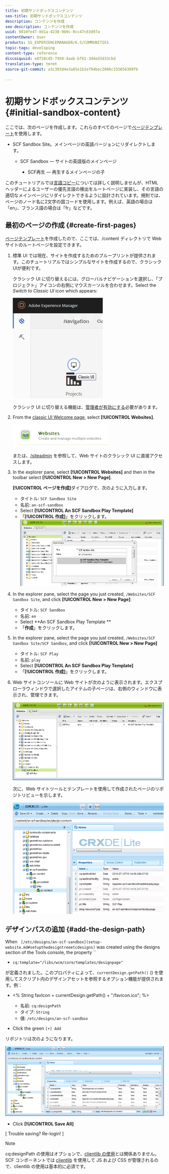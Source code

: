 ```yaml
---
title: 初期サンドボックスコンテンツ
seo-title: 初期サンドボックスコンテンツ
description: コンテンツを作成
seo-description: コンテンツを作成
uuid: 9810fe47-8d1a-4238-9b9c-0cc47c63d97a
contentOwner: User
products: SG_EXPERIENCEMANAGER/6.5/COMMUNITIES
topic-tags: developing
content-type: reference
discoiquuid: e8f28cd5-7950-4aab-bf62-3d4ed3d33cbd
translation-type: tm+mt
source-git-commit: a3c303d4e3a85e1b2e794bec2006c335056309fb

---
```



# 初期サンドボックスコンテンツ {#initial-sandbox-content}

ここでは、次のページを作成します。これらのすべてのページで[ページテンプレート](initial-app.md#createthepagetemplate)を使用します。

* SCF Sandbox Site。メインページの英語バージョンにリダイレクトします。

   * SCF Sandbox — サイトの英語版のメインページ

      * SCF再生 — 再生するメインページの子

このチュートリアルでは[言語コピー](../../help/sites-administering/tc-prep.md)については詳しく説明しませんが、HTML ヘッダーによるユーザーの優先言語の検出をルートページに実装し、その言語の適切なメインページにリダイレクトできるように設計されています。規則では、ページのノード名に2文字の国コードを使用します。例えば、英語の場合は「en」、フランス語の場合は「fr」などです。

## 最初のページの作成 {#create-first-pages}

[ページテンプレート](initial-app.md#createthepagetemplate)を作成したので、ここでは、/content ディレクトリで Web サイトのルートページを設定できます。

1. 標準 UI では現在、サイトを作成するためのブループリントが提供されます。このチュートリアルではシンプルなサイトを作成するので、クラシックUIが便利です。

   クラシック UI に切り替えるには、グローバルナビゲーションを選択し、「プロジェクト」アイコンの右側にマウスカーソルを合わせます。Select the *Switch to Classic UI* icon which appears:

   ![chlimage_1-36](assets/chlimage_1-36.png)

   クラシック UI に切り替える機能は、[管理者が有効にする](../../help/sites-administering/enable-classic-ui.md)必要があります。

1. From the [classic UI Welcome page](http://localhost:4502/welcome.html), select **[!UICONTROL Websites]**.

   ![chlimage_1-37](assets/chlimage_1-37.png)

   または、[/siteadmin](http://localhost:4502/siteadmin) を参照して、Web サイトのクラシック UI に直接アクセスします。

1. In the explorer pane, select **[!UICONTROL Websites]** and then in the toolbar select **[!UICONTROL New > New Page]**.

   **[!UICONTROL ページを作成]**&#x200B;ダイアログで、次のように入力します。

   * タイトル: `SCF Sandbox Site`
   * 名前: `an-scf-sandbox`
   * Select **[!UICONTROL An SCF Sandbox Play Template]**
   * 「**[!UICONTROL 作成]**」をクリックします。
   ![chlimage_1-38](assets/chlimage_1-38.png)

1. In the explorer pane, select the page you just created, `/Websites/SCF Sandbox Site`, and click **[!UICONTROL New > New Page]**:

   * タイトル: `SCF Sandbox`
   * 名前: `en`
   * Select **An SCF Sandbox Play Template **
   * 「**作成&#x200B;**」をクリックします。

1. In the explorer pane, select the page you just created, `/Websites/SCF Sandbox Site/SCF Sandbox`, and click **[!UICONTROL New > New Page]**

   * タイトル: `SCF Play`
   * 名前: `play`
   * Select **[!UICONTROL An SCF Sandbox Play Template]**
   * 「**[!UICONTROL 作成]**」をクリックします。

1. Web サイトコンソールに Web サイトが次のように表示されます。エクスプローラウィンドウで選択したアイテムの子ページは、右側のウィンドウに表示され、管理できます。

   ![chlimage_1-39](assets/chlimage_1-39.png)

   次に、Web サイトツールとテンプレートを使用して作成されたページのリポジトリビューを示します。

   ![chlimage_1-40](assets/chlimage_1-40.png)

## デザインパスの追加 {#add-the-design-path}

When ` [/etc/designs/an-scf-sandbox](setup-website.md#setupthedesigntreeetcdesigns)` was created using the designs section of the Tools console, the property ``

* `cq:template="/libs/wcm/core/templates/designpage"`

が定義されました。このプロパティによって、`currentDesign.getPath()` () を使用してスクリプト内のデザインアセットを参照するオプション機能が提供されます。例：

* &lt;% String favIcon = currentDesign.getPath() + &quot;/favicon.ico&quot;; %>


   * 名前: `cq:designPath`
   * タイプ: `String`
   * 値: `/etc/designs/an-scf-sandbox`

* Click the green `[+] Add`

リポジトリは次のようになります。

![chlimage_1-41](assets/chlimage_1-41.png)

* Click **[!UICONTROL Save All]**

[ Trouble saving? Re-login! ]

>[!NOTE]
>
>cq:designPath の使用はオプションで、[clientlib の使用](develop-app.md#includeclientlibsintemplate)とは関係ありません。SCF コンポーネントでは [clientlib](client-customize.md#clientlibs-for-scf) を使用して JS および CSS が管理されるので、clientlib の使用は基本的に必須です。

